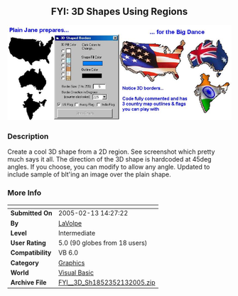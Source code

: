 ﻿<div align="center">

## FYI: 3D Shapes Using Regions

<img src="PIC20052131513432744.jpg">
</div>

### Description

Create a cool 3D shape from a 2D region. See screenshot which pretty much says it all. The direction of the 3D shape is hardcoded at 45deg angles. If you choose, you can modify to allow any angle. Updated to include sample of blt'ing an image over the plain shape.
 
### More Info
 


<span>             |<span>
---                |---
**Submitted On**   |2005-02-13 14:27:22
**By**             |[LaVolpe](https://github.com/Planet-Source-Code/PSCIndex/blob/master/ByAuthor/lavolpe.md)
**Level**          |Intermediate
**User Rating**    |5.0 (90 globes from 18 users)
**Compatibility**  |VB 6\.0
**Category**       |[Graphics](https://github.com/Planet-Source-Code/PSCIndex/blob/master/ByCategory/graphics__1-46.md)
**World**          |[Visual Basic](https://github.com/Planet-Source-Code/PSCIndex/blob/master/ByWorld/visual-basic.md)
**Archive File**   |[FYI\_\_3D\_Sh1852352132005\.zip](https://github.com/Planet-Source-Code/lavolpe-fyi-3d-shapes-using-regions__1-58678/archive/master.zip)








